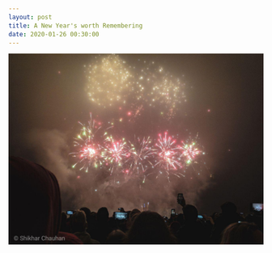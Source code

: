 ```yaml
---
layout: post
title: A New Year's worth Remembering 
date: 2020-01-26 00:30:00
---
```


![Firecrackers](/assets/img/new_year.jpg)